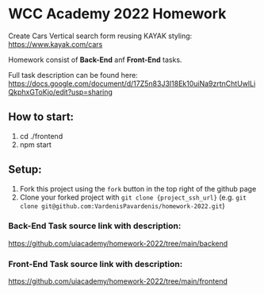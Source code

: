 # WCC Academy 2022 Homework
Create Cars Vertical search form reusing KAYAK styling: https://www.kayak.com/cars

Homework consist of **Back-End** anf **Front-End** tasks.

Full task description can be found here: https://docs.google.com/document/d/17Z5n83J3I18Ek10uiNa9zrtnChtUwlLiQkphxGToKjo/edit?usp=sharing

## How to start: 
1. cd ./frontend
2. npm start

## Setup:
1. Fork this project using the `fork` button in the top right of the github page
2. Clone your forked project with  `git clone {project_ssh_url}` (e.g. `git clone git@github.com:VardenisPavardenis/homework-2022.git`)

### Back-End Task source link with description:
https://github.com/uiacademy/homework-2022/tree/main/backend

### Front-End Task source link with description:
https://github.com/uiacademy/homework-2022/tree/main/frontend
